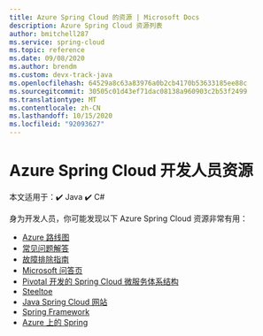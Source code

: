 ```yaml
---
title: Azure Spring Cloud 的资源 | Microsoft Docs
description: Azure Spring Cloud 资源列表
author: bmitchell287
ms.service: spring-cloud
ms.topic: reference
ms.date: 09/08/2020
ms.author: brendm
ms.custom: devx-track-java
ms.openlocfilehash: 64529a8c63a83976a0b2cb4170b53633185ee88c
ms.sourcegitcommit: 30505c01d43ef71dac08138a960903c2b53f2499
ms.translationtype: MT
ms.contentlocale: zh-CN
ms.lasthandoff: 10/15/2020
ms.locfileid: "92093627"
---
```

# <a name="azure-spring-cloud-developer-resources"></a>Azure Spring Cloud 开发人员资源

本文适用于：✔️ Java ✔️ C#

身为开发人员，你可能发现以下 Azure Spring Cloud 资源非常有用：

* [Azure 路线图](https://azure.microsoft.com/updates)
* [常见问题解答](spring-cloud-faq.md)
* [故障排除指南](spring-cloud-troubleshoot.md)
* [Microsoft 问答页](/answers/topics/azure-spring-cloud.html)
* [Pivotal 开发的 Spring Cloud 微服务体系结构](https://docs.pivotal.io/spring-cloud-services/1-5/common/index.html)
* [Steeltoe](https://steeltoe.io/)
* [Java Spring Cloud 网站](https://spring.io/)
* [Spring Framework](https://cloud.spring.io/spring-cloud-azure/)
* [Azure 上的 Spring](/azure/developer/java/spring-framework/)
